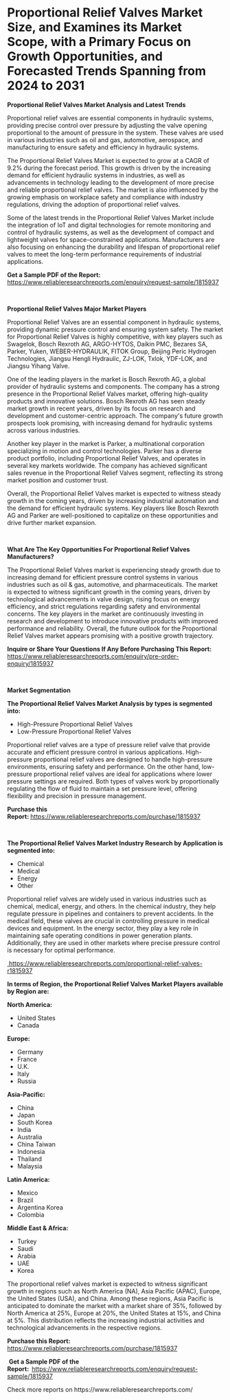 <p><h1>Proportional Relief Valves Market Size, and Examines its Market Scope, with a Primary Focus on Growth Opportunities, and Forecasted Trends Spanning from 2024 to 2031</h1></p><p><strong>Proportional Relief Valves Market Analysis and Latest Trends</strong></p>
<p><p>Proportional relief valves are essential components in hydraulic systems, providing precise control over pressure by adjusting the valve opening proportional to the amount of pressure in the system. These valves are used in various industries such as oil and gas, automotive, aerospace, and manufacturing to ensure safety and efficiency in hydraulic systems.</p><p>The Proportional Relief Valves Market is expected to grow at a CAGR of 9.2% during the forecast period. This growth is driven by the increasing demand for efficient hydraulic systems in industries, as well as advancements in technology leading to the development of more precise and reliable proportional relief valves. The market is also influenced by the growing emphasis on workplace safety and compliance with industry regulations, driving the adoption of proportional relief valves.</p><p>Some of the latest trends in the Proportional Relief Valves Market include the integration of IoT and digital technologies for remote monitoring and control of hydraulic systems, as well as the development of compact and lightweight valves for space-constrained applications. Manufacturers are also focusing on enhancing the durability and lifespan of proportional relief valves to meet the long-term performance requirements of industrial applications.</p></p>
<p><strong>Get a Sample PDF of the Report:&nbsp;</strong> <a href="https://www.reliableresearchreports.com/enquiry/request-sample/1815937">https://www.reliableresearchreports.com/enquiry/request-sample/1815937</a></p>
<p>&nbsp;</p>
<p><strong>Proportional Relief Valves Major Market Players</strong></p>
<p><p>Proportional Relief Valves are an essential component in hydraulic systems, providing dynamic pressure control and ensuring system safety. The market for Proportional Relief Valves is highly competitive, with key players such as Swagelok, Bosch Rexroth AG, ARGO-HYTOS, Daikin PMC, Bezares SA, Parker, Yuken, WEBER-HYDRAULIK, FITOK Group, Beijing Peric Hydrogen Technologies, Jiangsu Hengli Hydraulic, ZJ-LOK, Txlok, YDF-LOK, and Jiangsu Yihang Valve.</p><p>One of the leading players in the market is Bosch Rexroth AG, a global provider of hydraulic systems and components. The company has a strong presence in the Proportional Relief Valves market, offering high-quality products and innovative solutions. Bosch Rexroth AG has seen steady market growth in recent years, driven by its focus on research and development and customer-centric approach. The company's future growth prospects look promising, with increasing demand for hydraulic systems across various industries.</p><p>Another key player in the market is Parker, a multinational corporation specializing in motion and control technologies. Parker has a diverse product portfolio, including Proportional Relief Valves, and operates in several key markets worldwide. The company has achieved significant sales revenue in the Proportional Relief Valves segment, reflecting its strong market position and customer trust.</p><p>Overall, the Proportional Relief Valves market is expected to witness steady growth in the coming years, driven by increasing industrial automation and the demand for efficient hydraulic systems. Key players like Bosch Rexroth AG and Parker are well-positioned to capitalize on these opportunities and drive further market expansion.</p></p>
<p>&nbsp;</p>
<p><strong>What Are The Key Opportunities For Proportional Relief Valves Manufacturers?</strong></p>
<p><p>The Proportional Relief Valves market is experiencing steady growth due to increasing demand for efficient pressure control systems in various industries such as oil & gas, automotive, and pharmaceuticals. The market is expected to witness significant growth in the coming years, driven by technological advancements in valve design, rising focus on energy efficiency, and strict regulations regarding safety and environmental concerns. The key players in the market are continuously investing in research and development to introduce innovative products with improved performance and reliability. Overall, the future outlook for the Proportional Relief Valves market appears promising with a positive growth trajectory.</p></p>
<p><strong>Inquire or Share Your Questions If Any Before Purchasing This Report:</strong> <a href="https://www.reliableresearchreports.com/enquiry/pre-order-enquiry/1815937">https://www.reliableresearchreports.com/enquiry/pre-order-enquiry/1815937</a></p>
<p>&nbsp;</p>
<p><strong>Market Segmentation</strong></p>
<p><strong>The Proportional Relief Valves Market Analysis by types is segmented into:</strong></p>
<p><ul><li>High-Pressure Proportional Relief Valves</li><li>Low-Pressure Proportional Relief Valves</li></ul></p>
<p><p>Proportional relief valves are a type of pressure relief valve that provide accurate and efficient pressure control in various applications. High-pressure proportional relief valves are designed to handle high-pressure environments, ensuring safety and performance. On the other hand, low-pressure proportional relief valves are ideal for applications where lower pressure settings are required. Both types of valves work by proportionally regulating the flow of fluid to maintain a set pressure level, offering flexibility and precision in pressure management.</p></p>
<p><strong>Purchase this Report:&nbsp;</strong><a href="https://www.reliableresearchreports.com/purchase/1815937">https://www.reliableresearchreports.com/purchase/1815937</a></p>
<p>&nbsp;</p>
<p><strong>The Proportional Relief Valves Market Industry Research by Application is segmented into:</strong></p>
<p><ul><li>Chemical</li><li>Medical</li><li>Energy</li><li>Other</li></ul></p>
<p><p>Proportional relief valves are widely used in various industries such as chemical, medical, energy, and others. In the chemical industry, they help regulate pressure in pipelines and containers to prevent accidents. In the medical field, these valves are crucial in controlling pressure in medical devices and equipment. In the energy sector, they play a key role in maintaining safe operating conditions in power generation plants. Additionally, they are used in other markets where precise pressure control is necessary for optimal performance.</p></p>
<p><a href="https://www.reliableresearchreports.com/proportional-relief-valves-r1815937">&nbsp;https://www.reliableresearchreports.com/proportional-relief-valves-r1815937</a></p>
<p><strong>In terms of Region, the Proportional Relief Valves Market Players available by Region are:</strong></p>
<p>
    <p> <strong> North America: </strong>
        <ul>
            <li>United States</li>
            <li>Canada</li>
        </ul>
        </p> 
    <p> <strong> Europe: </strong>
        <ul>
            <li>Germany</li>
            <li>France</li>
            <li>U.K.</li>
            <li>Italy</li>
            <li>Russia</li>
        </ul>
        </p> 
    <p> <strong> Asia-Pacific: </strong>
        <ul>
            <li>China</li>
            <li>Japan</li>
            <li>South Korea</li>
            <li>India</li>
            <li>Australia</li>
            <li>China Taiwan</li>
            <li>Indonesia</li>
            <li>Thailand</li>
            <li>Malaysia</li>
        </ul>
        </p> 
    <p> <strong> Latin America: </strong>
        <ul>
            <li>Mexico</li>
            <li>Brazil</li>
            <li>Argentina Korea</li>
            <li>Colombia</li>
        </ul>
        </p> 
    <p> <strong> Middle East & Africa: </strong>
        <ul>
            <li>Turkey</li>
            <li>Saudi</li>
            <li>Arabia</li>
            <li>UAE</li>
            <li>Korea</li>
        </ul>
    </p>
    </p>
<p><p>The proportional relief valves market is expected to witness significant growth in regions such as North America (NA), Asia Pacific (APAC), Europe, the United States (USA), and China. Among these regions, Asia Pacific is anticipated to dominate the market with a market share of 35%, followed by North America at 25%, Europe at 20%, the United States at 15%, and China at 5%. This distribution reflects the increasing industrial activities and technological advancements in the respective regions.</p></p>
<p><strong>Purchase this Report: </strong><a href="https://www.reliableresearchreports.com/purchase/1815937">https://www.reliableresearchreports.com/purchase/1815937</a></p>
<p>&nbsp;<strong>Get a Sample PDF of the Report:&nbsp;&nbsp;</strong><a href="https://www.reliableresearchreports.com/enquiry/request-sample/1815937">https://www.reliableresearchreports.com/enquiry/request-sample/1815937</a></p>
<p><strong></strong></p>
<p>Check more reports on https://www.reliableresearchreports.com/</p>